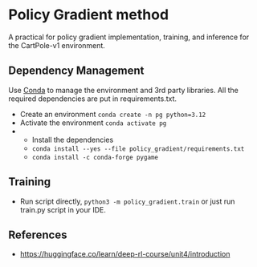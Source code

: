 # Policy Gradient method
A practical for policy gradient implementation, training, and inference for the CartPole-v1 environment.

## Dependency Management
Use [Conda](https://docs.conda.io/projects/conda/en/latest/user-guide/getting-started.html) to manage the environment and 3rd party libraries.
All the required dependencies are put in requirements.txt.
* Create an environment `conda create -n pg python=3.12`
* Activate the environment `conda activate pg`
* * Install the dependencies 
  * `conda install --yes --file policy_gradient/requirements.txt`
  * `conda install -c conda-forge pygame`

## Training
* Run script directly, `python3 -m policy_gradient.train` or just run train.py script in your IDE.

## References
* https://huggingface.co/learn/deep-rl-course/unit4/introduction